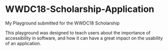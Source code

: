 # WWDC18-Scholarship-Application
My Playground submitted for the WWDC18 Scholarship

This playground was designed to teach users about the importance of accessibility in software,
and how it can have a great impact on the usability of an application.
